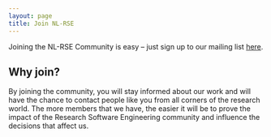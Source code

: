 ```yaml
---
layout: page
title: Join NL-RSE
---
```


Joining the NL-RSE Community is easy – just sign up to our mailing list [here](https://lists.nl-rse.org/mailman/listinfo/everyone).

## Why join?

By joining the community, you will stay informed about our work and will have the chance to contact people
like you from all corners of the research world. The more members that we have, the easier it will be to
prove the impact of the Research Software Engineering community and influence the decisions that affect us.
